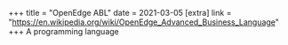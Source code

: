 +++
title = "OpenEdge ABL"
date = 2021-03-05
[extra]
link = "https://en.wikipedia.org/wiki/OpenEdge_Advanced_Business_Language"
+++
A programming language

